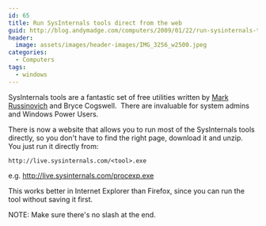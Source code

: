 ```yaml
---
id: 65
title: Run SysInternals tools direct from the web
guid: http://blog.andymadge.com/computers/2009/01/22/run-sysinternals-tools-direct-from-the-web/
header:
  image: assets/images/header-images/IMG_3256_w2500.jpeg
categories:
  - Computers
tags:
  - windows
---
```

SysInternals tools are a fantastic set of free utilities written by [Mark Russinovich](http://blogs.technet.com/markrussinovich/about.aspx) and Bryce Cogswell.  There are invaluable for system admins and Windows Power Users.  

There is now a website that allows you to run most of the SysInternals tools directly, so you don't have to find the right page, download it and unzip.  You just run it directly from:

`http://live.sysinternals.com/<tool>.exe`

e.g.
<http://live.sysinternals.com/procexp.exe>

This works better in Internet Explorer than Firefox, since you can run the tool without saving it first.

NOTE: Make sure there's no slash at the end.